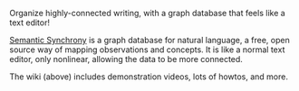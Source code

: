Organize highly-connected writing, with a graph database that feels like a text editor!

[Semantic Synchrony](https://github.com/synchrony/smsn/wiki) is a graph database for natural language, a free, open source way of mapping observations and concepts. It is like a normal text editor, only nonlinear, allowing the data to be more connected.

The wiki (above) includes demonstration videos, lots of howtos, and more.
